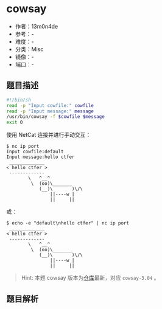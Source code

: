 # cowsay

- 作者：13m0n4de
- 参考：-
- 难度：-
- 分类：Misc
- 镜像：-
- 端口：-

## 题目描述

```bash
#!/bin/sh
read -p "Input cowfile:" cowfile
read -p "Input message:" message
/usr/bin/cowsay -f $cowfile $message
exit 0
```

使用 NetCat 连接并进行手动交互：

```
$ nc ip port
Input cowfile:default
Input message:hello ctfer
 _____________
< hello ctfer >
 -------------
        \   ^__^
         \  (oo)\_______
            (__)\       )\/\
                ||----w |
                ||     ||
```

或：

```
$ echo -e "default\nhello ctfer" | nc ip port
 _____________
< hello ctfer >
 -------------
        \   ^__^
         \  (oo)\_______
            (__)\       )\/\
                ||----w |
                ||     ||
```

> Hint: 本题 cowsay 版本为[仓库](https://github.com/tnalpgge/rank-amateur-cowsay)最新，对应 `cowsay-3.04` 。

## 题目解析

<analysis>
